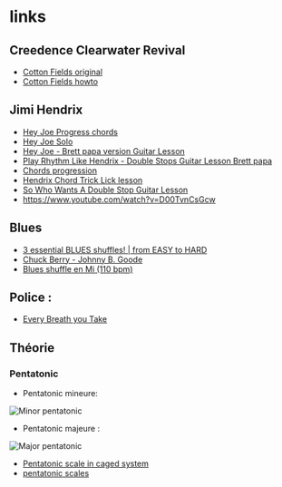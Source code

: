 # links

## Creedence Clearwater Revival
- [Cotton Fields original](https://www.youtube.com/watch?v=C4zPEmRufMU)
- [Cotton Fields howto](https://www.youtube.com/watch?v=sK13U5u59f0)
## Jimi Hendrix

- [Hey Joe Progress chords](https://www.youtube.com/watch?v=bxA3x8LeIX8)
- [Hey Joe Solo](https://www.youtube.com/watch?v=X272diBNdi4)
- [Hey Joe - Brett papa version Guitar Lesson](https://www.youtube.com/watch?v=4ceXyiZ_yL4&list=PLFwNnZb2mI9lO57K3jBTIN2yzGEYRYayE&index=32)
- [Play Rhythm Like Hendrix - Double Stops Guitar Lesson Brett papa](https://www.youtube.com/watch?v=DWebdd8Qd6U)
- [Chords progression](https://www.youtube.com/watch?v=EBml4Vbt0lg)
- [Hendrix Chord Trick Lick lesson](https://www.youtube.com/watch?v=z9o-xUMrs3g)
- [So Who Wants A Double Stop Guitar Lesson](https://www.youtube.com/watch?v=mQYnnPEJqkc)
- https://www.youtube.com/watch?v=D00TvnCsGcw

## Blues
- [3 essential BLUES shuffles! | from EASY to HARD](https://www.youtube.com/watch?v=bvGIQ6lALvw)
- [Chuck Berry - Johnny B. Goode ](https://www.youtube.com/watch?v=PonqAuhgxjk&list=PLlOo04r1Bet6y04A0kC5CsbFr-dIkTGPB&index=59)
- [Blues shuffle en Mi (110 bpm)](https://www.youtube.com/watch?v=WGC2H1D76TA)

## Police :
- [Every Breath you Take](https://www.youtube.com/watch?v=H-4yodHCvu0)

## Théorie

### Pentatonic

- Pentatonic mineure:

![Minor pentatonic](https://beginnerguitarhq.com/wp-content/uploads/2019/08/Majorpent-1024x640.png)

- Pentatonic majeure :

![Major pentatonic](https://beginnerguitarhq.com/wp-content/uploads/2019/08/MinorPent-1024x640.png)

- [Pentatonic scale in caged system](https://emeryguitarchops.wordpress.com/c-a-g-e-d-and-diagonal-pentatonic-scales/)
- [pentatonic scales](https://www.guitarlessonworld.com/lessons/pentatonic-scales/)

